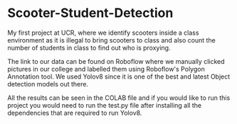 # Scooter-Student-Detection
My first project at UCR, where we identify scooters inside a class environment as it is illegal to bring scooters to class and also count the number of students in class to find out who is proxying.

The link to our data can be found on Roboflow where we manually clicked pictures in our college and labelled them using Roboflow's Polygon Annotation tool.
We used Yolov8 since it is one of the best and latest Object detection models out there.

All the results can be seen in the COLAB file and if you would like to run this project you would need to run the test.py file after installing all the dependencies that are required to run Yolov8.
